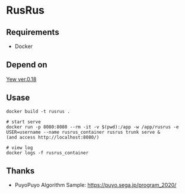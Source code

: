 # RusRus

## Requirements

 - Docker


## Depend on

[Yew ver.0.18](https://yew.rs)


## Usase

```
docker build -t rusrus .

# start serve
docker run -p 8080:8080 --rm -it -v $(pwd):/app -w /app/rusrus -e USER=username --name rusrus_container rusrus trunk serve &
(and access http://localhost:8080/)

# view log
docker logs -f rusrus_container
```

## Thanks

 - PuyoPuyo Algorithm Sample: https://puyo.sega.jp/program_2020/


